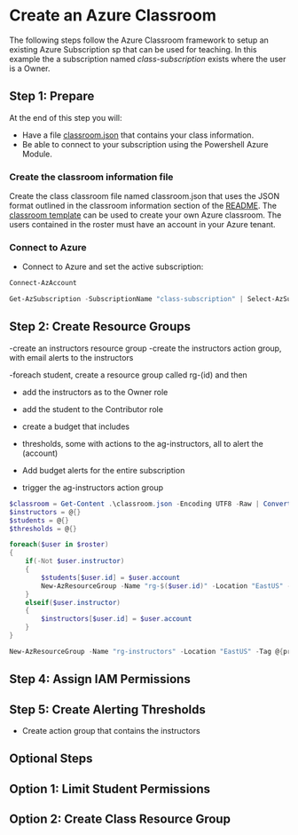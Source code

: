 # Create an Azure Classroom

The following steps follow the Azure Classroom framework to setup an existing Azure Subscription sp that can be used for teaching. In this example the a subscription named *class-subscription* exists where the user is a Owner.

## Step 1: Prepare

At the end of this step you will:
- Have a file [classroom.json](/examples/classroom.json) that contains your class information.
- Be able to connect to your subscription using the Powershell Azure Module.

### Create the classroom information file

Create the class classroom file named classroom.json that uses the JSON format outlined in the classroom information section of the [README](README.md#class-json). The [classroom template](examples/classroom.json) can be used to create your own Azure classroom. The users contained in the roster must have an account in your Azure tenant.

### Connect to Azure

- Connect to Azure and set the active subscription:
```PowerShell
Connect-AzAccount

Get-AzSubscription -SubscriptionName "class-subscription" | Select-AzSubscription
```
## Step 2: Create Resource Groups

-create an instructors resource group
-create the instructors action group, with email alerts to the instructors

-foreach student, create a resource group called rg-(id) and then
 - add the instructors as to the Owner role
 - add the student to the Contributor role
 - create a budget that includes
  - thresholds, some with actions to the ag-instructors, all to alert the (account)

- Add budget alerts for the entire subscription
 - trigger the ag-instructors action group



```PowerShell
$classroom = Get-Content .\classroom.json -Encoding UTF8 -Raw | ConvertFrom-Json
$instructors = @{}
$students = @{}
$thresholds = @{}

foreach($user in $roster)
{
    if(-Not $user.instructor)
    {
        $students[$user.id] = $user.account
        New-AzResourceGroup -Name "rg-$($user.id)" -Location "EastUS" -Tag @{prj="classroom"}
    }
    elseif($user.instructor)
    {
        $instructors[$user.id] = $user.account
    }
}

New-AzResourceGroup -Name "rg-instructors" -Location "EastUS" -Tag @{prj="classroom"}

```

## Step 4: Assign IAM Permissions

## Step 5: Create Alerting Thresholds
- Create action group that contains the instructors

## Optional Steps

## Option 1: Limit Student Permissions

## Option 2: Create Class Resource Group
